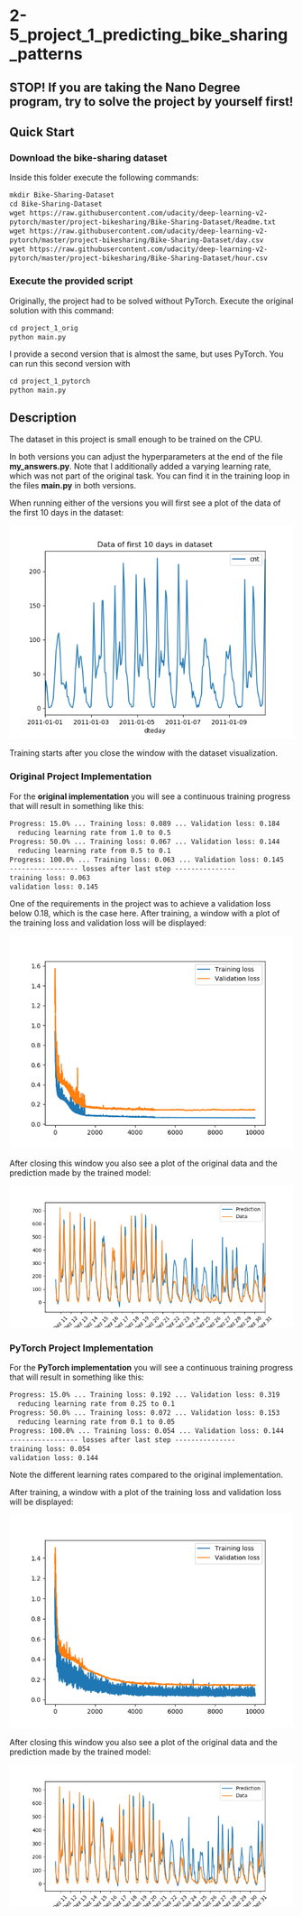 # 2-5_project_1_predicting_bike_sharing_patterns

## STOP! If you are taking the Nano Degree program, try to solve the project by yourself first!

## Quick Start

### Download the bike-sharing dataset

Inside this folder execute the following commands:

```
mkdir Bike-Sharing-Dataset
cd Bike-Sharing-Dataset
wget https://raw.githubusercontent.com/udacity/deep-learning-v2-pytorch/master/project-bikesharing/Bike-Sharing-Dataset/Readme.txt
wget https://raw.githubusercontent.com/udacity/deep-learning-v2-pytorch/master/project-bikesharing/Bike-Sharing-Dataset/day.csv
wget https://raw.githubusercontent.com/udacity/deep-learning-v2-pytorch/master/project-bikesharing/Bike-Sharing-Dataset/hour.csv
```

### Execute the provided script

Originally, the project had to be solved without PyTorch. Execute the original solution with this command:

```
cd project_1_orig
python main.py
```

I provide a second version that is almost the same, but uses PyTorch. You can run this second version with 

```
cd project_1_pytorch
python main.py
```

## Description

The dataset in this project is small enough to be trained on the CPU.

In both versions you can adjust the hyperparameters at the end of the file __my_answers.py__.
Note that I additionally added a varying learning rate, which was not part of the original task.
You can find it in the training loop in the files __main.py__ in both versions.

When running either of the versions you will first see a plot of the data of the first 10 days in the dataset:

![alt text](img/some_data.png "First 10 days in the dataset")

Training starts after you close the window with the dataset visualization.

### Original Project Implementation

For the __original implementation__ you will see a continuous training progress that will result in something like this:

```
Progress: 15.0% ... Training loss: 0.089 ... Validation loss: 0.184
  reducing learning rate from 1.0 to 0.5
Progress: 50.0% ... Training loss: 0.067 ... Validation loss: 0.144
  reducing learning rate from 0.5 to 0.1
Progress: 100.0% ... Training loss: 0.063 ... Validation loss: 0.145
----------------- losses after last step ---------------
training loss: 0.063
validation loss: 0.145
```

One of the requirements in the project was to achieve a validation loss below 0.18, which is the case here.
After training, a window with a plot of the training loss and validation loss will be displayed:

![alt text](img/train_val_plot_orig.png "Plot of training and validation loss")

After closing this window you also see a plot of the original data and the prediction made by the trained model:

![alt text](img/compare_testdata_orig.png "Predicted data vs. real data")


### PyTorch Project Implementation

For the __PyTorch implementation__ you will see a continuous training progress that will result in something like this:

```
Progress: 15.0% ... Training loss: 0.192 ... Validation loss: 0.319
  reducing learning rate from 0.25 to 0.1
Progress: 50.0% ... Training loss: 0.072 ... Validation loss: 0.153
  reducing learning rate from 0.1 to 0.05
Progress: 100.0% ... Training loss: 0.054 ... Validation loss: 0.144
----------------- losses after last step ---------------
training loss: 0.054
validation loss: 0.144

```
Note the different learning rates compared to the original implementation.

After training, a window with a plot of the training loss and validation loss will be displayed:

![alt text](img/train_val_plot_pytorch.png "Plot of training and validation loss")

After closing this window you also see a plot of the original data and the prediction made by the trained model:

![alt text](img/compare_testdata_pytorch.png "Predicted data vs. real data")


